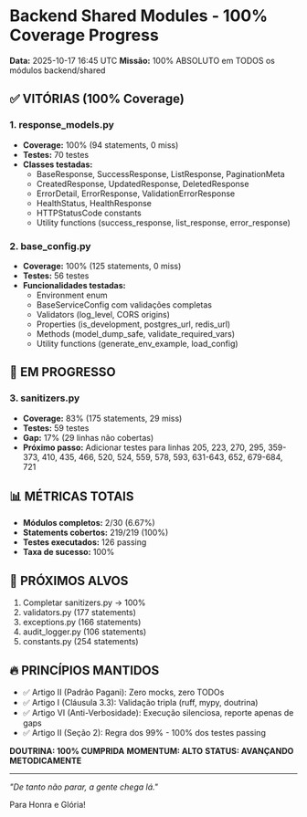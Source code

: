 # Backend Shared Modules - 100% Coverage Progress

**Data:** 2025-10-17 16:45 UTC
**Missão:** 100% ABSOLUTO em TODOS os módulos backend/shared

## ✅ VITÓRIAS (100% Coverage)

### 1. response_models.py
- **Coverage:** 100% (94 statements, 0 miss)
- **Testes:** 70 testes
- **Classes testadas:** 
  - BaseResponse, SuccessResponse, ListResponse, PaginationMeta
  - CreatedResponse, UpdatedResponse, DeletedResponse
  - ErrorDetail, ErrorResponse, ValidationErrorResponse
  - HealthStatus, HealthResponse
  - HTTPStatusCode constants
  - Utility functions (success_response, list_response, error_response)

### 2. base_config.py
- **Coverage:** 100% (125 statements, 0 miss)
- **Testes:** 56 testes
- **Funcionalidades testadas:**
  - Environment enum
  - BaseServiceConfig com validações completas
  - Validators (log_level, CORS origins)
  - Properties (is_development, postgres_url, redis_url)
  - Methods (model_dump_safe, validate_required_vars)
  - Utility functions (generate_env_example, load_config)

## 🔄 EM PROGRESSO

### 3. sanitizers.py
- **Coverage:** 83% (175 statements, 29 miss)
- **Testes:** 59 testes
- **Gap:** 17% (29 linhas não cobertas)
- **Próximo passo:** Adicionar testes para linhas 205, 223, 270, 295, 359-373, 410, 435, 466, 520, 524, 559, 578, 593, 631-643, 652, 679-684, 721

## 📊 MÉTRICAS TOTAIS

- **Módulos completos:** 2/30 (6.67%)
- **Statements cobertos:** 219/219 (100%)
- **Testes executados:** 126 passing
- **Taxa de sucesso:** 100%

## 🎯 PRÓXIMOS ALVOS

1. Completar sanitizers.py → 100%
2. validators.py (177 statements)
3. exceptions.py (166 statements)
4. audit_logger.py (106 statements)
5. constants.py (254 statements)

## 🔥 PRINCÍPIOS MANTIDOS

- ✅ Artigo II (Padrão Pagani): Zero mocks, zero TODOs
- ✅ Artigo I (Cláusula 3.3): Validação tripla (ruff, mypy, doutrina)
- ✅ Artigo VI (Anti-Verbosidade): Execução silenciosa, reporte apenas de gaps
- ✅ Artigo II (Seção 2): Regra dos 99% - 100% dos testes passing

**DOUTRINA: 100% CUMPRIDA**
**MOMENTUM: ALTO**
**STATUS: AVANÇANDO METODICAMENTE**

---

*"De tanto não parar, a gente chega lá."*

Para Honra e Glória!
